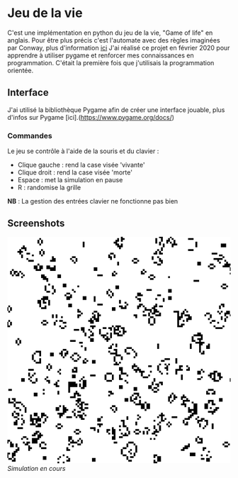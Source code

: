 # Jeu de la vie

C'est une implémentation en python du jeu de la vie, "Game of life" en anglais. Pour être plus précis c'est l'automate avec des règles imaginées par Conway, plus d'information [ici](https://fr.wikipedia.org/wiki/Jeu_de_la_vie)
J'ai réalisé ce projet en février 2020 pour apprendre à utiliser pygame et renforcer mes connaissances en programmation. C'était la première fois que j'utilisais la programmation orientée.

## Interface
J'ai utilisé la bibliothèque Pygame afin de créer une interface jouable, plus d'infos sur Pygame [ici].(https://www.pygame.org/docs/)

### Commandes
Le jeu se contrôle à l'aide de la souris et du clavier :
- Clique gauche : rend la case visée 'vivante'
- Clique droit : rend la case visée 'morte'
- Espace : met la simulation en pause
- R : randomise la grille

__NB__ : La gestion des entrées clavier ne fonctionne pas bien

## Screenshots
![Simulation en cours](https://github.com/Tangax/jeu-de-la-vie/blob/main/screen.png)
_Simulation en cours_

